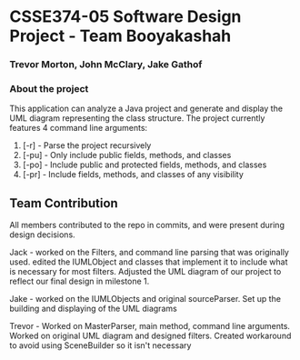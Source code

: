 # CSSE374-05 Software Design Project - Team Booyakashah
### Trevor Morton, John McClary, Jake Gathof


### About the project
This application can analyze a Java project and generate and display the UML diagram representing the class structure. 
The project currently features 4 command line arguments: 

1. [-r] - Parse the project recursively
2. [-pu] - Only include public fields, methods, and classes
3. [-po] - Include public and protected fields, methods, and classes
4. [-pr] - Include fields, methods, and classes of any visibility


## Team Contribution
All members contributed to the repo in commits, and were present during design decisions.

Jack -  worked on the Filters, and command line parsing that was originally used. 
        edited the IUMLObject and classes that implement it to include what is necessary for most filters.
        Adjusted the UML diagram of our project to reflect our final design in milestone 1.
        
Jake -  worked on the IUMLObjects and original sourceParser. 
        Set up the building and displaying of the UML diagrams
        

Trevor - Worked on MasterParser, main method, command line arguments.  Worked on original UML diagram and designed filters.  Created workaround to avoid using SceneBuilder so it isn't necessary

